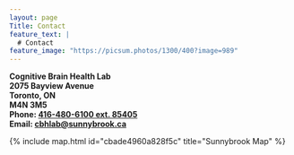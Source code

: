 ```yaml
---
layout: page
Title: Contact
feature_text: |
  # Contact
feature_image: "https://picsum.photos/1300/400?image=989"
---
```

<b>Cognitive Brain Health Lab</b><br/>
<b>2075 Bayview Avenue</b><br/> 
<b>Toronto, ON</b><br/>
<b>M4N 3M5</b><br/>
<b>Phone: <a href="tel:4164806100">416-480-6100 ext. 85405</a></b><br/>
<b>Email: <a href="mailto:cbhlab@sunnybrook.ca">cbhlab@sunnybrook.ca</a></b>

{% include map.html id="cbade4960a828f5c" title="Sunnybrook Map" %}